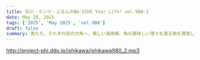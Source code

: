 ```yaml
---
title: 石川・ホンマ・ぶるんのBe-SIDE Your Life! vol.980-2
date: May 20, 2025
tags: ['2025', 'May 2025', 'vol.980']
draft: false
summary: 男たち、それぞれ別の方角へ、美しい海岸線、魚の美味しい港々を渡る旅を満喫した模様。土地々々に暮らす人々にはどんな景色なのでしょうね...ちなみにトークに出てきませんが「五能線」という演歌、イイ唄ですね。
---
```


http://project-phi.ddo.jp/ishikawa/ishikawa980_2.mp3